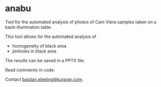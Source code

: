 # anabu

Tool for the automated analysis of photos of Cam Viera samples taken on a back-illumination table.

This tool allows for the automated analysis of

* homogeneity of black area
* pinholes in black area

The results can be saved in a PPTX file.

Read comments in code.

Contact bastian.ebeling@kuraray.com.
